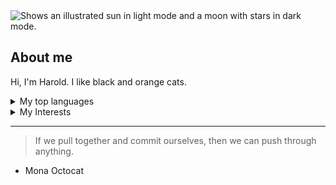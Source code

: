 <picture>
  <source media="(prefers-color-scheme: dark)" srcset="https://png.pngtree.com/png-vector/20230728/ourmid/pngtree-orange-cat-png-image_6985029.png">
  <source media="(prefers-color-scheme: light)" srcset="https://i.pinimg.com/564x/f9/e0/6c/f9e06cb08d79f38692da29642f89cc89.jpg">
  <img alt="Shows an illustrated sun in light mode and a moon with stars in dark mode." src="https://user-images.githubusercontent.com/25423296/163456779-a8556205-d0a5-45e2-ac17-42d089e3c3f8.png">
</picture>

## About me

<!-- TO DO: Add more details later -->

Hi, I'm Harold. I like black and orange cats.

<details>
<summary>My top languages</summary>

| Rank | Languages |
|-----:|-----------|
|     1| C         |
|     2| Python    |
|     3| C++       |
</details>

<details>
  <summary>My Interests</summary>

  | Rank | Hobbies |
  |-----:|---------|
  |     1| Math    |
  |     2| Research|
  |     3| Sports  |
</details>

---
> If we pull together and commit ourselves, then we can push through anything.
- Mona Octocat

